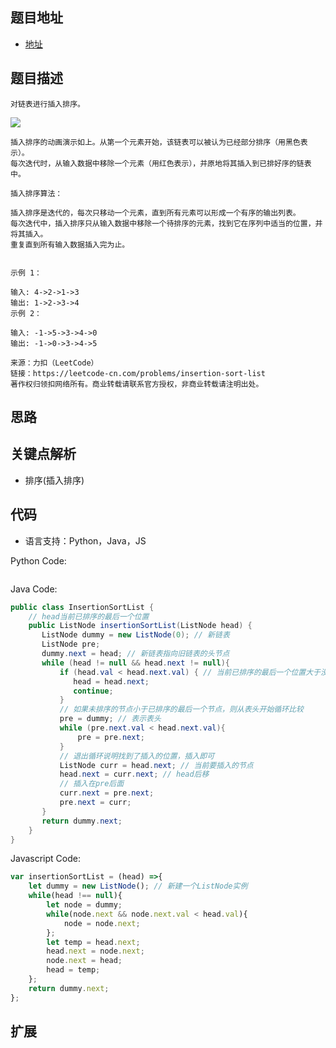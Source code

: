 ## 题目地址
- [地址](https://leetcode-cn.com/problems/insertion-sort-list/)

## 题目描述

```
对链表进行插入排序。
```
![](https://upload.wikimedia.org/wikipedia/commons/0/0f/Insertion-sort-example-300px.gif)

```
插入排序的动画演示如上。从第一个元素开始，该链表可以被认为已经部分排序（用黑色表示）。
每次迭代时，从输入数据中移除一个元素（用红色表示），并原地将其插入到已排好序的链表中。

插入排序算法：

插入排序是迭代的，每次只移动一个元素，直到所有元素可以形成一个有序的输出列表。
每次迭代中，插入排序只从输入数据中移除一个待排序的元素，找到它在序列中适当的位置，并将其插入。
重复直到所有输入数据插入完为止。
 

示例 1：

输入: 4->2->1->3
输出: 1->2->3->4
示例 2：

输入: -1->5->3->4->0
输出: -1->0->3->4->5

来源：力扣（LeetCode）
链接：https://leetcode-cn.com/problems/insertion-sort-list
著作权归领扣网络所有。商业转载请联系官方授权，非商业转载请注明出处。
```

## 思路

## 关键点解析

- 排序(插入排序)

## 代码

- 语言支持：Python，Java，JS

Python Code:

```python

```

Java Code:

```java
public class InsertionSortList {
    // head当前已排序的最后一个位置
    public ListNode insertionSortList(ListNode head) {
       ListNode dummy = new ListNode(0); // 新链表
       ListNode pre;
       dummy.next = head; // 新链表指向旧链表的头节点
       while (head != null && head.next != null){
           if (head.val < head.next.val) { // 当前已排序的最后一个位置大于没排序的第一个位置，head后移
              head = head.next;
              continue;
           }
           // 如果未排序的节点小于已排序的最后一个节点，则从表头开始循环比较
           pre = dummy; // 表示表头
           while (pre.next.val < head.next.val){
               pre = pre.next;
           }
           // 退出循环说明找到了插入的位置，插入即可
           ListNode curr = head.next; // 当前要插入的节点
           head.next = curr.next; // head后移
           // 插入在pre后面
           curr.next = pre.next;
           pre.next = curr;
       }
       return dummy.next;
    }
}
```

Javascript Code:

```js
var insertionSortList = (head) =>{
    let dummy = new ListNode(); // 新建一个ListNode实例
    while(head !== null){
        let node = dummy;
        while(node.next && node.next.val < head.val){
            node = node.next;
        };
        let temp = head.next;
        head.next = node.next;
        node.next = head;
        head = temp;
    };
    return dummy.next;
};
```

## 扩展
